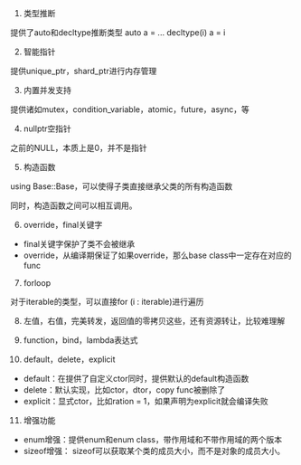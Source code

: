 1. 类型推断

提供了auto和decltype推断类型
auto a = ...
decltype(i) a = i

2. 智能指针

提供unique_ptr，shard_ptr进行内存管理

3. 内置并发支持

提供诸如mutex，condition_variable，atomic，future，async，等

4. nullptr空指针

之前的NULL，本质上是0，并不是指针

5. 构造函数

using Base::Base，可以使得子类直接继承父类的所有构造函数

同时，构造函数之间可以相互调用。

6. override，final关键字

- final关键字保护了类不会被继承
- override，从编译期保证了如果override，那么base class中一定存在对应的func

7. forloop

对于iterable的类型，可以直接for (i : iterable)进行遍历

8. 左值，右值，完美转发，返回值的零拷贝这些，还有资源转让，比较难理解

9. function，bind，lambda表达式

10. default，delete，explicit
- default：在提供了自定义ctor同时，提供默认的default构造函数
- delete：默认实现，比如ctor，dtor，copy func被删除了
- explicit：显式ctor，比如ration = 1，如果声明为explicit就会编译失败

11. 增强功能
- enum增强：提供enum和enum class，带作用域和不带作用域的两个版本
- sizeof增强： sizeof可以获取某个类的成员大小，而不是对象的成员大小。
